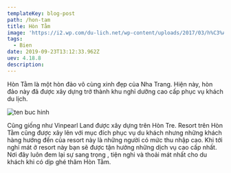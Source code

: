```yaml
---
templateKey: blog-post
path: /hon-tam
title: Hòn Tằm
image: 'https://i2.wp.com/du-lich.net/wp-content/uploads/2017/03/h%C3%ACnh-%E1%BA%A3nh-%C4%91%E1%BA%A3o-h%C3%B2n-t%E1%BA%B1m-nha-trang-4.jpg?fit=1024%2C684&ssl=1' 
tags:
  - Bien
date: 2019-09-23T13:12:33.962Z
uev: 4.18.8
description: 
---
```


Hòn Tằm là một hòn đảo vô cùng xinh đẹp của Nha Trang. Hiện này, hòn đảo này đã được xây dựng trở thành khu nghỉ dưỡng cao cấp phục vụ khách du lịch. 


![ten buc hinh](https://luhanhvietnam.com.vn/du-lich-free-easy/vnt_upload/tour/08_2019/thumbs/780_crop_toan_canh_merperle_Hon_Tam_Resort.jpg "ten buc hinh")

Cũng giống như Vinpearl Land được xây dựng trên Hòn Tre. Resort trên Hòn Tằm cũng được xây lên với mục đích phục vụ du khách nhưng những khách hàng hướng đến của resort này là những người có mức thu nhập cao. Khi tới nghỉ mát ở resort này bạn sẽ được tận hưởng những dịch vụ cao cấp nhất. Nơi đây luôn đem lại sự sang trọng , tiện nghi và thoải mát nhất cho du khách khi có dịp ghé thăm Hòn Tằm.